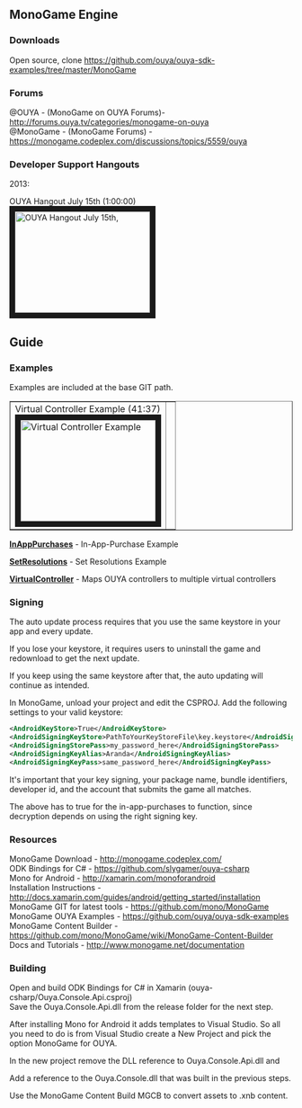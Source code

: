 ## MonoGame Engine

### Downloads
Open source, clone https://github.com/ouya/ouya-sdk-examples/tree/master/MonoGame

### Forums

@OUYA - (MonoGame on OUYA Forums)- http://forums.ouya.tv/categories/monogame-on-ouya<br/>
@MonoGame - (MonoGame Forums) - https://monogame.codeplex.com/discussions/topics/5559/ouya<br/>

### Developer Support Hangouts

2013:

OUYA Hangout July 15th (1:00:00)<br/>
<a href="http://www.youtube.com/watch?feature=player_embedded&v=zWYVYmk6luc" target="_blank">
<img src="http://img.youtube.com/vi/zWYVYmk6luc/0.jpg" alt="OUYA Hangout July 15th," width="240" height="180" border="10" /></a>

## Guide

### Examples

Examples are included at the base GIT path.

<table border=1>

 <tr>

 <td>Virtual Controller Example (41:37)<br/>
<a href="http://www.youtube.com/watch?feature=player_embedded&v=ultZwdGizqM" target="_blank">
<img src="http://img.youtube.com/vi/ultZwdGizqM/0.jpg" alt="Virtual Controller Example" width="240" height="180" border="10" /></a>
 </td>
 
  <td></td>
 
 </tr> 

</table>

<b><a target=_blank href="https://github.com/ouya/ouya-sdk-examples/tree/master/MonoGame/InAppPurchases">InAppPurchases</a></b> - In-App-Purchase Example

<b><a target=_blank href="https://github.com/ouya/ouya-sdk-examples/tree/master/MonoGame/SetResolutions">SetResolutions</a></b> - Set Resolutions Example

<b><a target=_blank href="https://github.com/ouya/ouya-sdk-examples/tree/master/MonoGame/VirtualController">VirtualController</a></b> - Maps OUYA controllers to multiple virtual controllers

### Signing

The auto update process requires that you use the same keystore in your app and every update.

If you lose your keystore, it requires users to uninstall the game and redownload to get the next update.

If you keep using the same keystore after that, the auto updating will continue as intended.

In MonoGame, unload your project and edit the CSPROJ. Add the following settings to your valid keystore:

```xml
<AndroidKeyStore>True</AndroidKeyStore>   
<AndroidSigningKeyStore>PathToYourKeyStoreFile\key.keystore</AndroidSigningKeyStore>
<AndroidSigningStorePass>my_password_here</AndroidSigningStorePass>
<AndroidSigningKeyAlias>Aranda</AndroidSigningKeyAlias>
<AndroidSigningKeyPass>same_password_here</AndroidSigningKeyPass>
```

It's important that your key signing, your package name, bundle identifiers, developer id, and the account that submits the game all matches.

The above has to true for the in-app-purchases to function, since decryption depends on using the right signing key.

### Resources

MonoGame Download - http://monogame.codeplex.com/<br/>
ODK Bindings for C# - https://github.com/slygamer/ouya-csharp<br/>
Mono for Android - http://xamarin.com/monoforandroid<br/>
Installation Instructions - http://docs.xamarin.com/guides/android/getting_started/installation<br/>
MonoGame GIT for latest tools - https://github.com/mono/MonoGame<br/>
MonoGame OUYA Examples - https://github.com/ouya/ouya-sdk-examples<br/>
MonoGame Content Builder - https://github.com/mono/MonoGame/wiki/MonoGame-Content-Builder<br/>
Docs and Tutorials - http://www.monogame.net/documentation<br/>

### Building

Open and build ODK Bindings for C# in Xamarin (ouya-csharp/Ouya.Console.Api.csproj)<br/>
Save the Ouya.Console.Api.dll from the release folder for the next step.

After installing Mono for Android it adds templates to Visual Studio. So all you need to do is from Visual Studio create a New Project and pick the option MonoGame for OUYA.

In the new project remove the DLL reference to Ouya.Console.Api.dll and

Add a reference to the Ouya.Console.dll that was built in the previous steps.

Use the MonoGame Content Build MGCB to convert assets to .xnb content.
